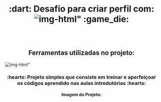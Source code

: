 <h1 align="center"> :dart: Desafio para criar perfil com:  <img src="https://img.shields.io/badge/HTML-239120?style=for-the-badge&logo=html5&logoColor=white" alt=img-html"> :game_die: </h1>
<br>
<br>
<h2 align="center">Ferramentas utilizadas no projeto:</h2>
 <img src="https://img.shields.io/badge/HTML-239120?style=for-the-badge&logo=html5&logoColor=white" alt=img-html">
 <h3 align="center"> :hearts: Projeto simples que consiste em treinar e aperfeiçoar os códigos aprendido nas aulas introdutórias :hearts: </h3>
 <h4 align="center"> Imagem do Projeto:</h4>
 <img src="">
